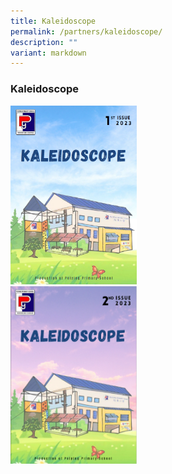 ```yaml
---
title: Kaleidoscope
permalink: /partners/kaleidoscope/
description: ""
variant: markdown
---
```

### Kaleidoscope
<a href="https://online.fliphtml5.com/cuxpm/ebda/"><img src="/images/kaleidoscope.png" style="width:40%"> </a>
<br>
<a href="https://online.fliphtml5.com/cuxpm/tfyg/"><img src="/images/Kaleidoscope/kaleidoscope_2.png" style="width:40%"></a>
